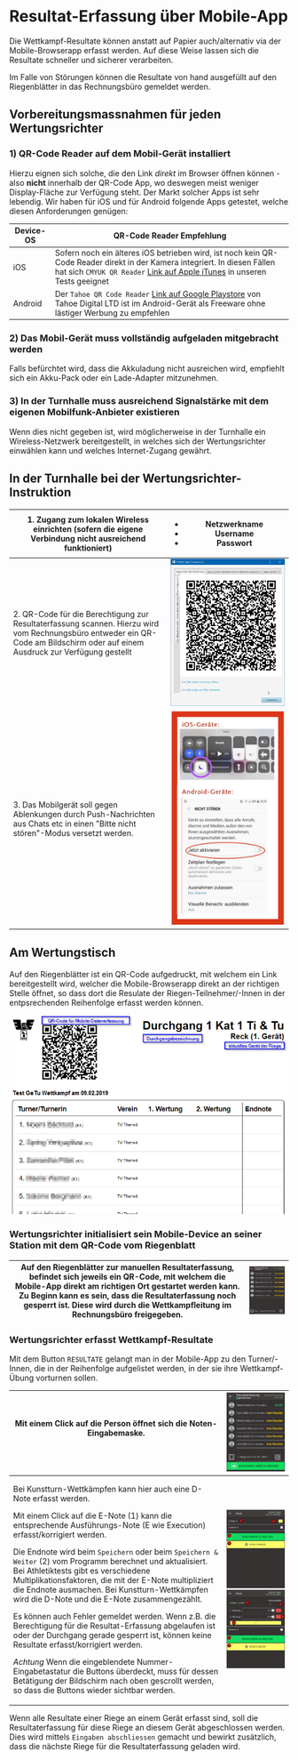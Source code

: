 # Resultat-Erfassung über Mobile-App

Die Wettkampf-Resultate können anstatt auf Papier auch/alternativ via der Mobile-Browserapp erfasst werden. Auf diese Weise lassen sich die Resultate schneller und sicherer verarbeiten.

Im Falle von Störungen können die Resultate von hand ausgefüllt auf den Riegenblätter in das Rechnungsbüro gemeldet werden.

## Vorbereitungsmassnahmen für jeden Wertungsrichter

### 1) QR-Code Reader auf dem Mobil-Gerät installiert

Hierzu eignen sich solche, die den Link _direkt_ im Browser öffnen können - also **nicht** innerhalb der QR-Code App, wo deswegen meist weniger Display-Fläche zur Verfügung steht. Der Markt solcher Apps ist sehr lebendig. Wir haben für iOS und für Android folgende Apps getestet, welche diesen Anforderungen genügen:

| Device-OS | QR-Code Reader Empfehlung                                                                                                                                                                                                                                                       |
| --------- | ------------------------------------------------------------------------------------------------------------------------------------------------------------------------------------------------------------------------------------------------------------------------------- |
| iOS       | Sofern noch ein älteres iOS betrieben wird, ist noch kein QR-Code Reader direkt in der Kamera integriert. In diesen Fällen hat sich `CMYUK QR Reader` [Link auf Apple iTunes](https://itunes.apple.com/de/app/cmyuk-qr-code-reader/id1083426097?mt=8) in unseren Tests geeignet |
| Android   | Der `Tahoe QR Code Reader` [Link auf Google Playstore](https://play.google.com/store/apps/details?id=com.gogoideal.qrcode.reader.barcode.scanner.flashlight\&hl=de) von Tahoe Digital LTD ist im Android-Gerät als Freeware ohne lästiger Werbung zu empfehlen                  |

### 2) Das Mobil-Gerät muss vollständig aufgeladen mitgebracht werden

Falls befürchtet wird, dass die Akkuladung nicht ausreichen wird, empfiehlt sich ein Akku-Pack oder ein Lade-Adapter mitzunehmen.

### 3) In der Turnhalle muss ausreichend Signalstärke mit dem eigenen Mobilfunk-Anbieter existieren

Wenn dies nicht gegeben ist, wird möglicherweise in der Turnhalle ein Wireless-Netzwerk bereitgestellt, in welches sich der Wertungsrichter einwählen kann und welches Internet-Zugang gewährt.

## In der Turnhalle bei der Wertungsrichter-Instruktion

| 1. Zugang zum lokalen Wireless einrichten (sofern die eigene Verbindung nicht ausreichend funktioniert)                                                                        | <ul><li>Netzwerkname</li><li>Username</li><li>Passwort</li></ul> |
| ------------------------------------------------------------------------------------------------------------------------------------------------------------------------------ | ---------------------------------------------------------------- |
| 2. QR-Code für die Berechtigung zur Resultaterfassung scannen. Hierzu wird vom Rechnungsbüro entweder ein QR-Code am Bildschirm oder auf einem Ausdruck zur Verfügung gestellt | ![](<../assets/mobile-register.png>)                         |
| 3. Das Mobilgerät soll gegen Ablenkungen durch Push-Nachrichten aus Chats etc in einen "Bitte nicht stören"-Modus versetzt werden.                                             | ![](../assets/how-to-config-quiet-mode.png)                      |

## Am Wertungstisch

Auf den Riegenblätter ist ein QR-Code aufgedruckt, mit welchem ein Link bereitgestellt wird, welcher die Mobile-Browserapp direkt an der richtigen Stelle öffnet, so dass dort die Resulate der Riegen-Teilnehmer/-Innen in der entpsrechenden Reihenfolge erfasst werden können.

![](../assets/riegenblaetter.png)

### Wertungsrichter initialisiert sein Mobile-Device an seiner Station mit dem QR-Code vom Riegenblatt

| Auf den Riegenblätter zur manuellen Resultaterfassung, befindet sich jeweils ein QR-Code, mit welchem die Mobile-App direkt am richtigen Ort gestartet werden kann. Zu Beginn kann es sein, dass die Resultaterfassung noch gesperrt ist. Diese wird durch die Wettkampfleitung im Rechnungsbüro freigegeben. | ![](<../assets/resultaterfassen-gesperrt.png>) |
| ------------------------------------------------------------------------------------------------------------------------------------------------------------------------------------------------------------------------------------------------------------------------------------------------------------- | -------------------------------------------------- |

### Wertungsrichter erfasst Wettkampf-Resultate

Mit dem Button `RESULTATE` gelangt man in der Mobile-App zu den Turner/-Innen, die in der Reihenfolge aufgelistet werden, in der sie ihre Wettkampf-Übung vorturnen sollen.

| <p>Mit einem Click auf die Person öffnet sich die Noten-Eingabemaske.<br><br></p>                                                                                                                                                                                                                                                                                                                                                                                                                                                                                                                                                                                                                                                                                                                                                                                                                                                                              | ![](<../assets/resultaterfassen-gestartet2.png>)    |
| -------------------------------------------------------------------------------------------------------------------------------------------------------------------------------------------------------------------------------------------------------------------------------------------------------------------------------------------------------------------------------------------------------------------------------------------------------------------------------------------------------------------------------------------------------------------------------------------------------------------------------------------------------------------------------------------------------------------------------------------------------------------------------------------------------------------------------------------------------------------------------------------------------------------------------------------------------------- | ------------------------------------------------------- |
| <p>Bei Kunstturn-Wettkämpfen kann hier auch eine D-Note erfasst werden.</p><p>Mit einem Click auf die E-Note (1) kann die entsprechende Ausführungs-Note (E wie Execution) erfasst/korrigiert werden.</p><p>Die Endnote wird beim `Speichern` oder beim `Speichern & Weiter` (2) vom Programm berechnet und aktualisiert. Bei Athletiktests gibt es verschiedene Multiplikationsfaktoren, die mit der E-Note multipliziert die Endnote ausmachen. Bei Kunstturn-Wettkämpfen wird die D-Note und die E-Note zusammengezählt.</p><p>Es können auch Fehler gemeldet werden. Wenn z.B. die Berechtigung für die Resultat-Erfassung abgelaufen ist oder der Durchgang gerade gesperrt ist, können keine Resultate erfasst/korrigiert werden.</p><p><em>Achtung</em> Wenn die eingeblendete Nummer-Eingabetastatur die Buttons überdeckt, muss für dessen Betätigung der Bildschirm nach oben gescrollt werden, so dass die Buttons wieder sichtbar werden.</p> | ![](<../assets/resultcatcher-wertung-erfassen.png>) ![](../assets/resultcatcher-wertung-erfassen-avg-multi.png) |

Wenn alle Resultate einer Riege an einem Gerät erfasst sind, soll die Resultaterfassung für diese Riege an diesem Gerät abgeschlossen werden. Dies wird mittels `Eingaben abschliessen` gemacht und bewirkt zusätzlich, dass die nächste Riege für die Resultaterfassung geladen wird.
